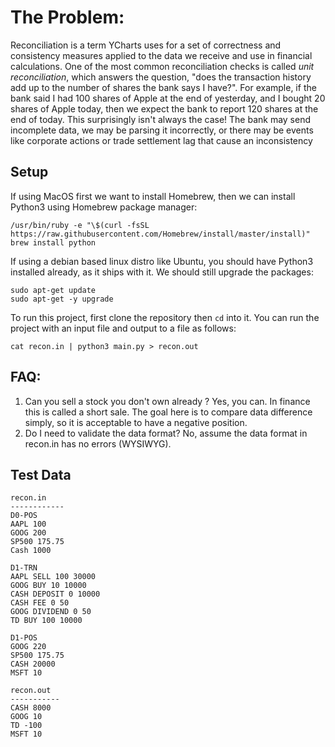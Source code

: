 # The Problem:

Reconciliation is a term YCharts uses for a set of correctness and consistency measures applied to the data we receive and use in financial calculations. One of the most common reconciliation checks is called
_unit reconciliation_, which answers the question, "does the transaction history add up to the number of shares the bank says I have?". For example, if the bank said I had 100 shares of Apple at the end of yesterday, and I bought 20 shares of Apple today, then we expect the bank to report 120 shares at the end of today. This surprisingly isn't always the case! The bank may send incomplete data, we may be parsing it incorrectly, or there may be events like corporate actions or trade settlement lag that cause an inconsistency

## Setup

If using MacOS first we want to install Homebrew, then we can install
Python3 using Homebrew package manager:

```
/usr/bin/ruby -e "\$(curl -fsSL https://raw.githubusercontent.com/Homebrew/install/master/install)"
brew install python
```

If using a debian based linux distro like Ubuntu, you should have Python3 installed already, as it ships with it. We should still upgrade the packages:

```
sudo apt-get update
sudo apt-get -y upgrade
```

To run this project, first clone the repository then `cd` into it.
You can run the project with an input file and output to a file as follows:

```
cat recon.in | python3 main.py > recon.out
```

## FAQ:

1. Can you sell a stock you don't own already ?
   Yes, you can. In finance this is called a short sale. The goal here is to compare data difference simply, so it is acceptable to have a negative position.
2. Do I need to validate the data format?
   No, assume the data format in recon.in has no errors (WYSIWYG).

## Test Data

```
recon.in
------------
D0-POS
AAPL 100
GOOG 200
SP500 175.75
Cash 1000

D1-TRN
AAPL SELL 100 30000
GOOG BUY 10 10000
CASH DEPOSIT 0 10000
CASH FEE 0 50
GOOG DIVIDEND 0 50
TD BUY 100 10000

D1-POS
GOOG 220
SP500 175.75
CASH 20000
MSFT 10

recon.out
-----------
CASH 8000
GOOG 10
TD -100
MSFT 10
```
